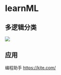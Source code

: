 # learnML

多逻辑分类
---------
![](https://github.com/wangjiangyong/learnML/raw/master/tutorial/softmax1.png)


应用
-------------
编程助手
https://kite.com/

